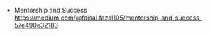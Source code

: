 - Mentorship and Success
<br>https://medium.com/@faisal.fazal105/mentorship-and-success-57e490e32183

